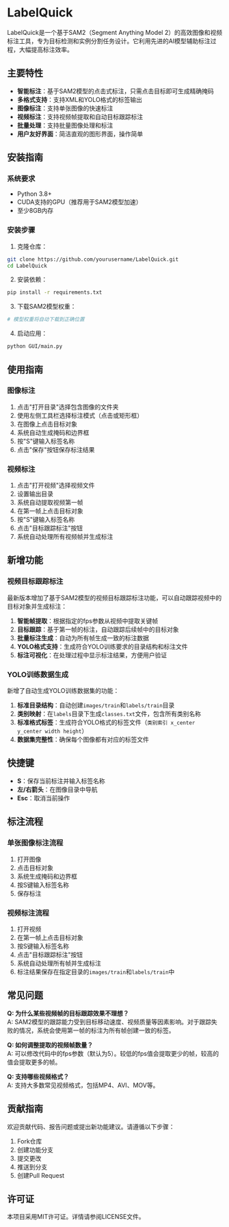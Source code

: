 # LabelQuick

LabelQuick是一个基于SAM2（Segment Anything Model 2）的高效图像和视频标注工具，专为目标检测和实例分割任务设计。它利用先进的AI模型辅助标注过程，大幅提高标注效率。

## 主要特性

- **智能标注**：基于SAM2模型的点击式标注，只需点击目标即可生成精确掩码
- **多格式支持**：支持XML和YOLO格式的标签输出
- **图像标注**：支持单张图像的快速标注
- **视频标注**：支持视频帧提取和自动目标跟踪标注
- **批量处理**：支持批量图像处理和标注
- **用户友好界面**：简洁直观的图形界面，操作简单

## 安装指南

### 系统要求

- Python 3.8+
- CUDA支持的GPU（推荐用于SAM2模型加速）
- 至少8GB内存

### 安装步骤

1. 克隆仓库：
```bash
git clone https://github.com/yourusername/LabelQuick.git
cd LabelQuick
```

2. 安装依赖：
```bash
pip install -r requirements.txt
```

3. 下载SAM2模型权重：
```bash
# 模型权重将自动下载到正确位置
```

4. 启动应用：
```bash
python GUI/main.py
```

## 使用指南

### 图像标注

1. 点击"打开目录"选择包含图像的文件夹
2. 使用左侧工具栏选择标注模式（点击或矩形框）
3. 在图像上点击目标对象
4. 系统自动生成掩码和边界框
5. 按"S"键输入标签名称
6. 点击"保存"按钮保存标注结果

### 视频标注

1. 点击"打开视频"选择视频文件
2. 设置输出目录
3. 系统自动提取视频第一帧
4. 在第一帧上点击目标对象
5. 按"S"键输入标签名称
6. 点击"目标跟踪标注"按钮
7. 系统自动处理所有视频帧并生成标注

## 新增功能

### 视频目标跟踪标注

最新版本增加了基于SAM2模型的视频目标跟踪标注功能，可以自动跟踪视频中的目标对象并生成标注：

1. **智能帧提取**：根据指定的fps参数从视频中提取关键帧
2. **目标跟踪**：基于第一帧的标注，自动跟踪后续帧中的目标对象
3. **批量标注生成**：自动为所有帧生成一致的标注数据
4. **YOLO格式支持**：生成符合YOLO训练要求的目录结构和标注文件
5. **标注可视化**：在处理过程中显示标注结果，方便用户验证

### YOLO训练数据生成

新增了自动生成YOLO训练数据集的功能：

1. **标准目录结构**：自动创建`images/train`和`labels/train`目录
2. **类别映射**：在`labels`目录下生成`classes.txt`文件，包含所有类别名称
3. **标准格式标签**：生成符合YOLO格式的标签文件（`类别索引 x_center y_center width height`）
4. **数据集完整性**：确保每个图像都有对应的标签文件

## 快捷键

- **S**：保存当前标注并输入标签名称
- **左/右箭头**：在图像目录中导航
- **Esc**：取消当前操作

## 标注流程

### 单张图像标注流程

1. 打开图像
2. 点击目标对象
3. 系统生成掩码和边界框
4. 按S键输入标签名称
5. 保存标注

### 视频标注流程

1. 打开视频
2. 在第一帧上点击目标对象
3. 按S键输入标签名称
4. 点击"目标跟踪标注"按钮
5. 系统自动处理所有帧并生成标注
6. 标注结果保存在指定目录的`images/train`和`labels/train`中

## 常见问题

**Q: 为什么某些视频帧的目标跟踪效果不理想？**  
A: SAM2模型的跟踪能力受到目标移动速度、视频质量等因素影响。对于跟踪失败的情况，系统会使用第一帧的标注为所有帧创建一致的标签。

**Q: 如何调整提取的视频帧数量？**  
A: 可以修改代码中的fps参数（默认为5）。较低的fps值会提取更少的帧，较高的值会提取更多的帧。

**Q: 支持哪些视频格式？**  
A: 支持大多数常见视频格式，包括MP4、AVI、MOV等。

## 贡献指南

欢迎贡献代码、报告问题或提出新功能建议。请遵循以下步骤：

1. Fork仓库
2. 创建功能分支
3. 提交更改
4. 推送到分支
5. 创建Pull Request

## 许可证

本项目采用MIT许可证。详情请参阅LICENSE文件。
